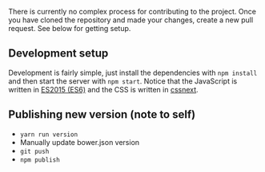 There is currently no complex process for contributing to the project. Once you have cloned the repository and made your changes, create a new pull request. See below for getting setup.

## Development setup

Development is fairly simple, just install the dependencies with `npm install` and then start the server with `npm start`. Notice that the JavaScript is written in [ES2015 (ES6)](https://babeljs.io/docs/learn-es2015/) and the CSS is written in [cssnext](http://cssnext.io/).

## Publishing new version (note to self)

- `yarn run version`
- Manually update bower.json version
- `git push`
- `npm publish`
